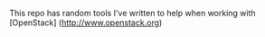 This repo has random tools I've written to help when working with [OpenStack] (http://www.openstack.org)
